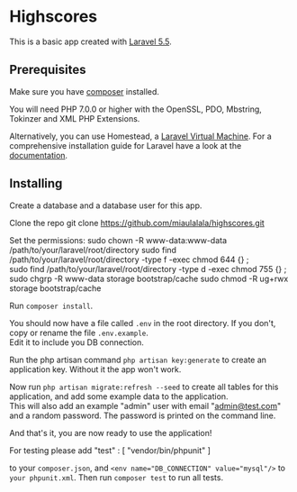 # Highscores


This is a basic app created with [Laravel 5.5](https://github.com/laravel).


## Prerequisites


Make sure you have [composer](https://getcomposer.org/) installed.

You will need PHP 7.0.0 or higher with the OpenSSL, PDO, Mbstring, Tokinzer and XML PHP Extensions.

Alternatively, you can use Homestead, a [Laravel Virtual Machine](https://laravel.com/docs/5.5/homestead).
For a comprehensive installation guide for Laravel have a look at the [documentation](https://laravel.com/docs/5.5/installation).


## Installing


Create a database and a database user for this app.

Clone the repo
    git clone https://github.com/miaulalala/highscores.git

Set the permissions:
    sudo chown -R www-data:www-data /path/to/your/laravel/root/directory
    sudo find /path/to/your/laravel/root/directory -type f -exec chmod 644 {} \;    
    sudo find /path/to/your/laravel/root/directory -type d -exec chmod 755 {} \;
    sudo chgrp -R www-data storage bootstrap/cache
    sudo chmod -R ug+rwx storage bootstrap/cache

Run `composer install`.

You should now have a file called `.env` in the root directory. If you don't, copy or rename the file `.env.example`.  
Edit it to include you DB connection.

Run the php artisan command `php artisan key:generate` to create an application key. Without it the app won't work.

Now run `php artisan migrate:refresh --seed` to create all tables for this application, and add some example data to the application.  
This will also add an example "admin" user with email "admin@test.com" and a random password. The password is printed on the command line.

And that's it, you are now ready to use the application!

For testing please add
    "test" : [
            "vendor/bin/phpunit"
        ]

to your `composer.json`, and `<env name="DB_CONNECTION" value="mysql"/>` to `your phpunit.xml`. Then run `composer test` to run all tests. 
